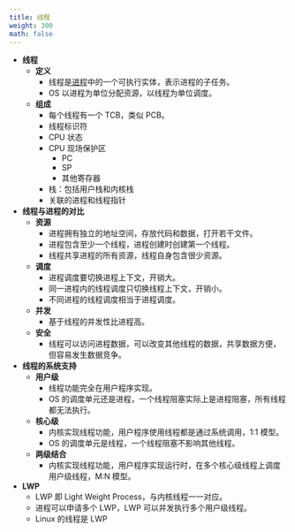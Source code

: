 ```yaml
---
title: 线程
weight: 300
math: false
---
```


- **线程**
    - **定义**
        - 线程是[进程](/docs/computer-science/operating-system/process)中的一个可执行实体，表示进程的子任务。
        - OS 以进程为单位分配资源，以线程为单位调度。
    - **组成**
        - 每个线程有一个 TCB，类似 PCB。
        - 线程标识符
        - CPU 状态
        - CPU 现场保护区
            - PC
            - SP
            - 其他寄存器
        - 栈：包括用户栈和内核栈
        - 关联的进程和线程指针
- **线程与进程的对比**
    - **资源**
        - 进程拥有独立的地址空间，存放代码和数据，打开若干文件。
        - 进程包含至少一个线程，进程创建时创建第一个线程。
        - 线程共享进程的所有资源，线程自身包含很少资源。
    - **调度**
        - 进程调度要切换进程上下文，开销大。
        - 同一进程内的线程调度只切换线程上下文，开销小。
        - 不同进程的线程调度相当于进程调度。
    - **并发**
        - 基于线程的并发性比进程高。
    - **安全**
        - 线程可以访问进程数据，可以改变其他线程的数据，共享数据方便，但容易发生数据竞争。
- **线程的系统支持**
    - **用户级**
        - 线程功能完全在用户程序实现。
        - OS 的调度单元还是进程，一个线程阻塞实际上是进程阻塞，所有线程都无法执行。
    - **核心级**
        - 内核实现线程功能，用户程序使用线程都是通过系统调用，1:1 模型。
        - OS 的调度单元是线程，一个线程阻塞不影响其他线程。
    - **两级结合**
        - 内核实现线程功能，用户程序实现运行时，在多个核心级线程上调度用户级线程，M:N 模型。
- **LWP**
    - LWP 即 Light Weight Process，与内核线程一一对应。
    - 进程可以申请多个 LWP，LWP 可以并发执行多个用户级线程。
    - Linux 的线程是 LWP
